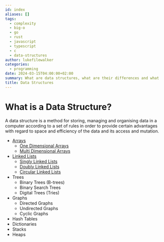 ```yaml
---
id: index
aliases: []
tags:
  - complexity
  - big-o
  - go
  - rust
  - javascript
  - typescript
  - c
  - data-structures
author: lukefilewalker
categories:
  - programming
date: 2024-03-15T04:00:00+02:00
summary: What are data structures, what are their differences and what do we use them for.
title: Data Structures
---
```

# What is a Data Structure?

A data structure is a method for storing, managing and organising data in a computer according to a set of rules in order to provide certain advantages with regard to space and efficiency of the data and its access and mutation.

- [Arrays](/category/programming/general/arrays)
  - [One Dimensional Arrays](/category/programming/general/arrays#one-dimensional-arrays)
  - [Multi Dimensional Arrays](/category/programming/general/arrays#multi-dimensional-arrays)
- [Linked Lists](/category/programming/general/linked-lists)
  - [Singly Linked Lists](/category/programming/general/linked-lists#singly-linked-lists)
  - [Doubly Linked Lists](/category/programming/general/linked-lists#doubly-linked-lists)
  - [Circular Linked Lists](/category/programming/general/linked-lists#circular-linked-lists)
- Trees
  - Binary Trees (B-trees)
  - Binary Search Trees
  - Digital Trees (Tries)
- Graphs
  - Directed Graphs
  - Undirected Graphs
  - Cyclic Graphs
- Hash Tables
- Dictionaries
- Stacks
- Heaps
